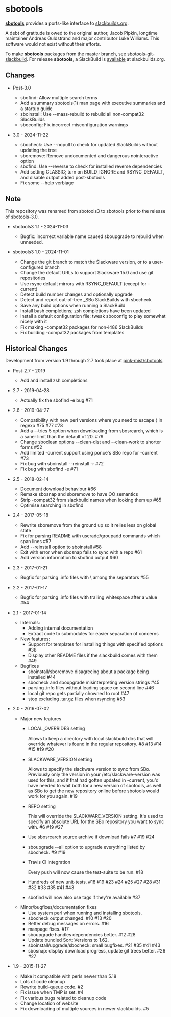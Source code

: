 # sbotools

**[sbotools](https://pghvlaans.github.io/sbotools/)** provides a ports-like interface to [slackbuilds.org](http://www.slackbuilds.org/).

A debt of gratitude is owed to the original author, Jacob Pipkin, longtime maintainer Andreas Guldstrand and major contributor Luke Williams. This software would not exist without their efforts.

To make **sbotools** packages from the master branch, see [sbotools-git-slackbuild](https://github.com/pghvlaans/sbotools-git-slackbuild). For release **sbotools**, a SlackBuild is [available](https://slackbuilds.org/repository/15.0/system/sbotools/) at slackbuilds.org.

## Changes

* Post-3.0
  * sbofind: Allow multiple search terms
  * Add a summary sbotools(1) man page with executive summaries and a startup guide
  * sboinstall: Use --mass-rebuild to rebuild all non-compat32 SlackBuilds
  * sboconfig: Fix incorrect misconfiguration warnings

* 3.0 - 2024-11-22
  * sbocheck: Use --nopull to check for updated SlackBuilds without updating the tree
  * sboremove: Remove undocumented and dangerous nointeractive option
  * sbofind: Use --reverse to check for installed reverse dependencies
  * Add setting CLASSIC; turn on BUILD_IGNORE and RSYNC_DEFAULT, and disable output added post-sbotools
  * Fix some --help verbiage

## Note
This repository was renamed from sbotools3 to sbotools prior to the release of sbotools-3.0.

* sbotools3 1.1 - 2024-11-03
  * Bugfix: incorrect variable name caused sboupgrade to rebuild when unneeded.

* sbotools3 1.0 - 2024-11-01
  * Change the git branch to match the Slackware version, or to a user-configured branch
  * Change the default URLs to support Slackware 15.0 and use git repositories
  * Use rsync default mirrors with RSYNC_DEFAULT (except for -current)
  * Detect build number changes and optionally upgrade
  * Detect and report out-of-tree _SBo SlackBuilds with sbocheck
  * Save any build options when running a SlackBuild
  * Install bash completions; zsh completions have been updated
  * Install a default configuration file; tweak sboconfig to play somewhat nicely with it
  * Fix making -compat32 packages for non-i486 SlackBuilds
  * Fix building -compat32 packages from templates

## Historical Changes
Development from version 1.9 through 2.7 took place at [pink-mist/sbotools](https://github.com/pink-mist/sbotools/).

* Post-2.7 - 2019
  * Add and install zsh completions

* 2.7 - 2019-04-28
  * Actually fix the sbofind -e bug #71
      
* 2.6 - 2019-04-27
  * Compatibility with new perl versions where you need to escape { in regexp
    #75 #77 #78
  * Add a --tries 5 option when downloading from sbosrcarch, which is a
    saner limit than the default of 20. #79
  * Change sboclean options --clean-dist and --clean-work to shorter forms #52
  * Add limited -current support using ponce's SBo repo for -current #73
  * Fix bug with sboinstall --reinstall -r #72
  * Fix bug with sbofind -e #71

* 2.5 - 2018-02-14
  * Document download behaviour #66
  * Remake sbosnap and sboremove to have OO semantics
  * Strip -compat32 from slackbuild names when looking them up #65
  * Optimise searching in sbofind

* 2.4 - 2017-05-18
  * Rewrite sboremove from the ground up so it relies less on global state
  * Fix for parsing README with useradd/groupadd commands which span lines #57
  * Add --reinstall option to sboinstall #58
  * Exit with error when sbosnap fails to sync with a repo #61
  * Add version information to sbofind output #60

* 2.3 - 2017-01-21
  * Bugfix for parsing .info files with \ among the separators #55

* 2.2 - 2017-01-17
  * Bugfix for parsing .info files with trailing whitespace after a value #54

* 2.1 - 2017-01-14
  * Internals:
    - Adding internal documentation
    - Extract code to submodules for easier separation of concerns
  * New features:
    - Support for templates for installing things with specified options #38
    - Display other README files if the slackbuild comes with them #49
  * Bugfixes
    - sboinstall/sboremove disagreeing about a package being installed #44
    - sbocheck and sboupgrade misinterpreting version strings #45
    - parsing .info files without leading space on second line #46
    - local git repo gets partially chowned to root #47
    - stop excluding .tar.gz files when rsyncing #53

* 2.0 - 2016-07-02
  * Major new features
    * LOCAL_OVERRIDES setting

      Allows to keep a directory with local slackbuild dirs that will override
      whatever is found in the regular repository. #8 #13 #14 #15 #19 #20
    * SLACKWARE_VERSION setting

      Allows to specify the slackware version to sync from SBo. Previously only
      the version in your /etc/slackware-version was used for this, and if that
      had gotten updated in -current, you'd have needed to wait both for a new
      version of sbotools, as well as SBo to get the new repository online
      before sbotools would work for you again. #19
    * REPO setting

      This will override the SLACKWARE_VERSION setting. It's used to specify an
      absolute URL for the SBo repository you want to sync with. #6 #19 #27
    * Use sbosrcarch source archive if download fails #7 #19 #24
    * sboupgrade --all option to upgrade everything listed by sbocheck. #9 #19
    * Travis CI integration

      Every push will now cause the test-suite to be run. #18
    * Hundreds of new unit-tests. #18 #19 #23 #24 #25 #27 #28 #31 #32 #33 #35 #41 #43
    * sbofind will now also use tags if they're available #37
  * Minor/bugfixes/documentation fixes
    * Use system perl when running and installing sbotools.
    * sbocheck output changed. #10 #13 #20
    * Better debug messages on errors. #16
    * manpage fixes. #17
    * sboupgrade handles dependencies better. #12 #28
    * Update bundled Sort::Versions to 1.62.
    * sboinstall/upgrade/sbocheck: small bugfixes. #21 #35 #41 #43
    * sbosnap: display download progress, update git trees better. #26 #27

* 1.9 - 2015-11-27
  * Make it compatible with perls newer than 5.18
  * Lots of code cleanup
  * Rewrite build-queue code. #2
  * Fix issue when TMP is set. #4
  * Fix various bugs related to cleanup code
  * Change location of website
  * Fix downloading of multiple sources in newer slackbuilds. #5

